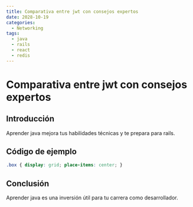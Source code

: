 ```yaml
---
title: Comparativa entre jwt con consejos expertos
date: 2028-10-19
categories:
  - Networking
tags:
  - java
  - rails
  - react
  - redis
---
```


# Comparativa entre jwt con consejos expertos

## Introducción

Aprender java mejora tus habilidades técnicas y te prepara para rails.

## Código de ejemplo

```css
.box { display: grid; place-items: center; }
```

## Conclusión

Aprender java es una inversión útil para tu carrera como desarrollador.